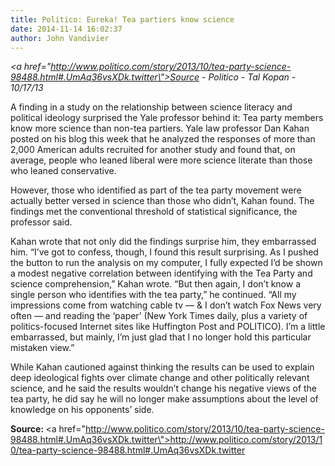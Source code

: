 ```yaml
---
title: Politico: Eureka! Tea partiers know science
date: 2014-11-14 16:02:37
author: John Vandivier
---
```




<em><a href=\"http://www.politico.com/story/2013/10/tea-party-science-98488.html#.UmAq36vsXDk.twitter\">Source</a> - Politico - Tal Kopan - 10/17/13</em>

A finding in a study on the relationship between science literacy and political ideology surprised the Yale professor behind it: Tea party members know more science than non-tea partiers.
Yale law professor Dan Kahan posted on his blog this week that he analyzed the responses of more than 2,000 American adults recruited for another study and found that, on average, people who leaned liberal were more science literate than those who leaned conservative.

However, those who identified as part of the tea party movement were actually better versed in science than those who didn’t, Kahan found. The findings met the conventional threshold of statistical significance, the professor said.

Kahan wrote that not only did the findings surprise him, they embarrassed him.
“I’ve got to confess, though, I found this result surprising. As I pushed the button to run the analysis on my computer, I fully expected I’d be shown a modest negative correlation between identifying with the Tea Party and science comprehension,” Kahan wrote.
“But then again, I don’t know a single person who identifies with the tea party,” he continued. “All my impressions come from watching cable tv — &amp; I don’t watch Fox News very often — and reading the ‘paper’ (New York Times daily, plus a variety of politics-focused Internet sites like Huffington Post and POLITICO). I’m a little embarrassed, but mainly, I’m just glad that I no longer hold this particular mistaken view.”

While Kahan cautioned against thinking the results can be used to explain deep ideological fights over climate change and other politically relevant science, and he said the results wouldn’t change his negative views of the tea party, he did say he will no longer make assumptions about the level of knowledge on his opponents’ side.

<strong>Source: </strong><a href=\"http://www.politico.com/story/2013/10/tea-party-science-98488.html#.UmAq36vsXDk.twitter\">http://www.politico.com/story/2013/10/tea-party-science-98488.html#.UmAq36vsXDk.twitter</a>